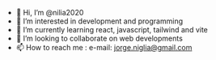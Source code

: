 - 👋 Hi, I’m @nilia2020
- 👀 I’m interested in development and programming
- 🌱 I’m currently learning react, javascript, tailwind and vite
- 💞️ I’m looking to collaborate on web developments
- 📫 How to reach me : e-mail: jorge.niglia@gmail.com

<!---
nilia2020/nilia2020 is a ✨ special ✨ repository because its `README.md` (this file) appears on your GitHub profile.
You can click the Preview link to take a look at your changes.
--->
